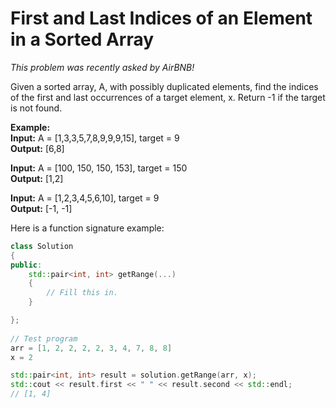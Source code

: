 # First and Last Indices of an Element in a Sorted Array

<p>
<em>This problem was recently asked by AirBNB!</em>

Given a sorted array, A, with possibly duplicated elements, find the indices of the first and last occurrences of a target element, x. Return -1 if the target is not found.

**Example:**<br />
**Input:** A = [1,3,3,5,7,8,9,9,9,15], target = 9<br />
**Output:** [6,8]<br />

**Input:** A = [100, 150, 150, 153], target = 150<br />
**Output:** [1,2]<br />

**Input:** A = [1,2,3,4,5,6,10], target = 9<br />
**Output:** [-1, -1]<br />

Here is a function signature example:
</p>

```cpp
class Solution
{
public:
    std::pair<int, int> getRange(...)
    {
        // Fill this in.
    }

};
  
// Test program 
arr = [1, 2, 2, 2, 2, 3, 4, 7, 8, 8] 
x = 2

std::pair<int, int> result = solution.getRange(arr, x);
std::cout << result.first << " " << result.second << std::endl;
// [1, 4]
```